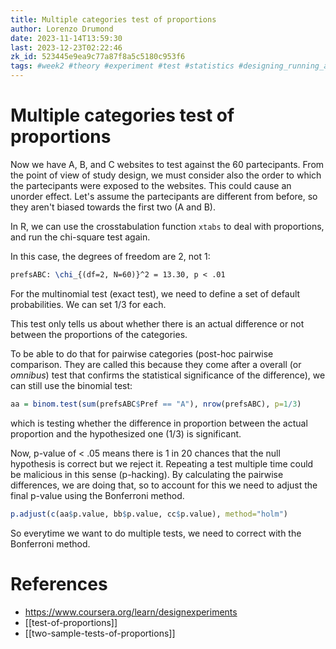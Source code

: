 ```yaml
---
title: Multiple categories test of proportions
author: Lorenzo Drumond
date: 2023-11-14T13:59:30
last: 2023-12-23T02:22:46
zk_id: 523445e9ea9c77a87f8a5c5180c953f6
tags: #week2 #theory #experiment #test #statistics #designing_running_and_analyzing_experiments #proportions #design #coursera #rlang
---
```



# Multiple categories test of proportions
Now we have A, B, and C websites to test against the 60 partecipants. From the point of view of study design, we must consider also the order to which the partecipants were exposed to the websites. This could cause an unorder effect. Let's assume the partecipants are different from before, so they aren't biased towards the first two (A and B).

In R, we can use the crosstabulation function `xtabs` to deal with proportions, and run the chi-square test again.

In this case, the degrees of freedom are 2, not 1:
```latex
prefsABC: \chi_{(df=2, N=60)}^2 = 13.30, p < .01
```

For the multinomial test (exact test), we need to define a set of default probabilities. We can set $1/3$ for each.

This test only tells us about whether there is an actual difference or not between the proportions of the categories.

To be able to do that for pairwise categories (post-hoc pairwise comparison. They are called this because they come after a overall (or _omnibus_) test that confirms the statistical significance of the difference), we can still use the binomial test:

```R
aa = binom.test(sum(prefsABC$Pref == "A"), nrow(prefsABC), p=1/3)
```

which is testing whether the difference in proportion between the actual proportion and the hypothesized one ($1/3$) is significant.

Now, p-value of < .05 means there is 1 in 20 chances that the null hypothesis is correct but we reject it. Repeating a test multiple time could be malicious in this sense (p-hacking). By calculating the pairwise differences, we are doing that, so to account for this we need to adjust the final p-value using the Bonferroni method.

```R
p.adjust(c(aa$p.value, bb$p.value, cc$p.value), method="holm")
```

So everytime we want to do multiple tests, we need to correct with the Bonferroni method.

# References
- https://www.coursera.org/learn/designexperiments
- [[test-of-proportions]]
- [[two-sample-tests-of-proportions]]
